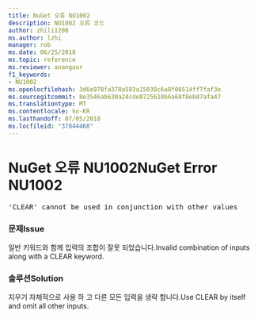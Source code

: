 ```yaml
---
title: NuGet 오류 NU1002
description: NU1002 오류 코드
author: zhili1208
ms.author: lzhi
manager: rob
ms.date: 06/25/2018
ms.topic: reference
ms.reviewer: anangaur
f1_keywords:
- NU1002
ms.openlocfilehash: 3d6e978fa378a583a15038c6a8f06514ff7faf3e
ms.sourcegitcommit: 8e3546ab630a24cde8725610b6a68f8eb87afa47
ms.translationtype: MT
ms.contentlocale: ko-KR
ms.lasthandoff: 07/05/2018
ms.locfileid: "37844468"
---
```

# <a name="nuget-error-nu1002"></a><span data-ttu-id="76a27-103">NuGet 오류 NU1002</span><span class="sxs-lookup"><span data-stu-id="76a27-103">NuGet Error NU1002</span></span>

<pre>'CLEAR' cannot be used in conjunction with other values</pre>

### <a name="issue"></a><span data-ttu-id="76a27-104">문제</span><span class="sxs-lookup"><span data-stu-id="76a27-104">Issue</span></span>
<span data-ttu-id="76a27-105">일반 키워드와 함께 입력의 조합이 잘못 되었습니다.</span><span class="sxs-lookup"><span data-stu-id="76a27-105">Invalid combination of inputs along with a CLEAR keyword.</span></span>

### <a name="solution"></a><span data-ttu-id="76a27-106">솔루션</span><span class="sxs-lookup"><span data-stu-id="76a27-106">Solution</span></span>
<span data-ttu-id="76a27-107">지우기 자체적으로 사용 하 고 다른 모든 입력을 생략 합니다.</span><span class="sxs-lookup"><span data-stu-id="76a27-107">Use CLEAR by itself and omit all other inputs.</span></span>